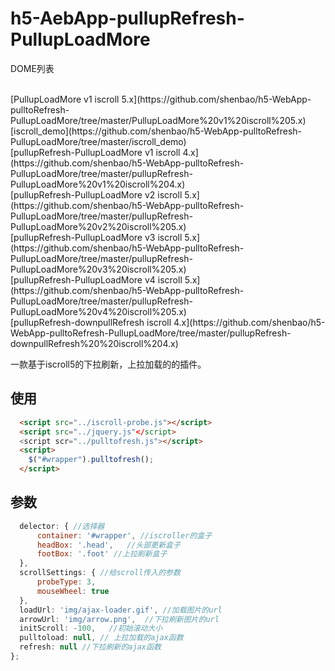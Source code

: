# h5-AebApp-pullupRefresh-PullupLoadMore


DOME列表


<br />
[PullupLoadMore v1 iscroll 5.x](https://github.com/shenbao/h5-WebApp-pulltoRefresh-PullupLoadMore/tree/master/PullupLoadMore%20v1%20iscroll%205.x)
<br />
[iscroll_demo](https://github.com/shenbao/h5-WebApp-pulltoRefresh-PullupLoadMore/tree/master/iscroll_demo)
<br />
[pullupRefresh-PullupLoadMore v1 iscroll 4.x](https://github.com/shenbao/h5-WebApp-pulltoRefresh-PullupLoadMore/tree/master/pullupRefresh-PullupLoadMore%20v1%20iscroll%204.x)
<br />
[pullupRefresh-PullupLoadMore v2 iscroll 5.x](https://github.com/shenbao/h5-WebApp-pulltoRefresh-PullupLoadMore/tree/master/pullupRefresh-PullupLoadMore%20v2%20iscroll%205.x)
<br />
[pullupRefresh-PullupLoadMore v3 iscroll 5.x](https://github.com/shenbao/h5-WebApp-pulltoRefresh-PullupLoadMore/tree/master/pullupRefresh-PullupLoadMore%20v3%20iscroll%205.x)
<br />
[pullupRefresh-PullupLoadMore v4 iscroll 5.x](https://github.com/shenbao/h5-WebApp-pulltoRefresh-PullupLoadMore/tree/master/pullupRefresh-PullupLoadMore%20v4%20iscroll%205.x)
<br />
[pullupRefresh-downpullRefresh iscroll 4.x](https://github.com/shenbao/h5-WebApp-pulltoRefresh-PullupLoadMore/tree/master/pullupRefresh-downpullRefresh%20%20iscroll%204.x)
<br />

一款基于iscroll5的下拉刷新，上拉加载的的插件。

## 使用

```html
  <script src="../iscroll-probe.js"></script>
  <script src="../jquery.js"</script>
  <script scr="../pulltofresh.js"></script>
  <script>
    $("#wrapper").pulltofresh();
  </script>
```

## 参数

```js
  delector: { //选择器
      container: '#wrapper', //iscroller的盒子
      headBox: '.head',   //头部更新盒子
      footBox: '.foot' //上拉刷新盒子
  },
  scrollSettings: { //给scroll传入的参数
      probeType: 3,
      mouseWheel: true
  },
  loadUrl: 'img/ajax-loader.gif', //加载图片的url
  arrowUrl: 'img/arrow.png',  //下拉刷新图片的url
  initScroll: -100,   //初始滚动大小
  pulltoload: null, // 上拉加载的ajax函数
  refresh: null //下拉刷新的ajax函数
};
```


